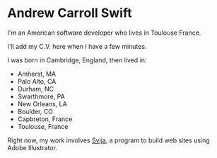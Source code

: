 # Andrew Carroll Swift

I'm an American software developer who lives in Toulouse France.

I'll add my C.V. here when I have a few minutes.

I was born in Cambridge, England, then lived in:
- Amherst, MA
- Palo Alto, CA
- Durham, NC
- Swarthmore, PA
- New Orleans, LA
- Boulder, CO
- Capbreton, France
- Toulouse, France

Right now, my work involves [Svija][sv], a program to build web sites using Adobe Illustrator.

[sv]: https://svija.love
